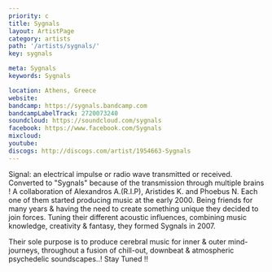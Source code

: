 ```yaml
---
priority: c
title: Sygnals
layout: ArtistPage
category: artists
path: '/artists/sygnals/'
key: sygnals

meta: Sygnals
keywords: Sygnals

location: Athens, Greece
website: 
bandcamp: https://sygnals.bandcamp.com
bandcampLabelTrack: 2720073240
soundcloud: https://soundcloud.com/sygnals
facebook: https://www.facebook.com/Sygnals
mixcloud: 
youtube: 
discogs: http://discogs.com/artist/1954663-Sygnals
---
```


Signal: an electrical impulse or radio wave transmitted or received.
Converted to "Sygnals" because of the transmission through multiple brains ! 
A collaboration of Alexandros A.(R.I.P), Aristides K. and Phoebus N.
Each one of them started producing music at the early 2000. Being friends for many years & having the need to create something unique they decided to join forces. Tuning their different acoustic influences, combining music knowledge, creativity & fantasy, they formed Sygnals in 2007.

Their sole purpose is to produce cerebral music for inner & outer mind-journeys, throughout a fusion of chill-out, downbeat & atmospheric psychedelic soundscapes..!
Stay Tuned !!
